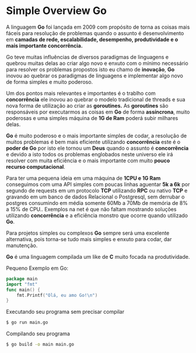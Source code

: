 # Simple Overview Go

A linguagem **Go** foi lançada em 2009 com propósito de torna as coisas mais fáceis para resolução de problemas quando o assunto é desenvolvimento em **camadas de rede, escalabilidade, desempenho, produtividade e o mais importante concorrência.**

Go teve muitas influências de diversos paradigmas de linguagens e quebrou muitas delas ao criar algo novo e enxuto com o mínimo necessário para resolver os problemas propostos isto eu chamo de **inovação**, **Go** inovou ao quebrar os paradigmas de linguagens e implementar algo novo de forma simples e muito poderoso.

Um dos pontos mais relevantes e importantes é o trablho com **concorrência** ele inovou ao quebrar o modelo tradicional de threads e sua nova forma de utilização ao criar as **goroutines.**
As **goroutines** são responsáveis por executarmos as coisas em **Go** de forma **assíncrona**, muito poderosas e uma simples máquina de **1G de Ram** poderá subir milhares delas.

**Go** é muito poderoso e o mais importante simples de codar,  a resolução de muitos problemas é bem mais eficiente utilizando **concorrência** este é o **poder de Go** por isto ele tornou um **Deus** quando o assunto é **concorrẽncia** e devido a isto todos os problemas englobados neste universo ele irá resolver com muita eficiência e o mais importante com muito **pouco recurso computacional**.

Para ter uma pequena ideia em uma máquina de **1CPU e 1G Ram** conseguimos com uma API simples com poucas linhas aguentar **5k a 6k** por segundo de requests em um protocolo **TCP** utilizando **RPC** ou nativo **TCP** e gravando em um banco de dados Relacional o Postgresql, sem derrubar o postgres consumindo em média somente 60Mb a 70Mb de memória de 8% a 15% de CPU..
Exemplos na net é que não faltam mostrando soluções utilizando **concorrência** e a eficiência monstro que ocorre quando utilizado **Go**.

Para projetos simples ou complexos **Go** sempre será uma excelente alternativa, pois torna-se tudo mais simples e enxuto para codar, dar manutenção.

**Go** é uma linguagem compilada um like de **C** muito focada na produtividade.

Pequeno Exemplo em Go:
```go
package main
import "fmt"
func main() {
    fmt.Printf("Olá, eu amo Go!\n")
}
```
Executando seu programa sem precisar compilar
```bash
$ go run main.go
```

Compilando seu programa
```bash
$ go build -o main main.go
```
